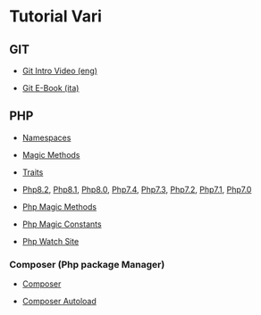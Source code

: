 # Tutorial Vari


## GIT

- [Git Intro Video (eng)](https://www.youtube.com/watch?v=mJ-qvsxPHpY)

- [Git E-Book (ita)](https://get-git.readthedocs.io/it/latest/)



## PHP

- [Namespaces](https://www.phptutorial.net/php-oop/php-namespace/)

- [Magic Methods](https://www.phptutorial.net/php-oop/php-magic-methods/)

- [Traits](https://www.phptutorial.net/php-oop/php-traits/)


-   [Php8.2](https://www.php.net/releases/8.2/en.php),
    [Php8.1](https://www.php.net/releases/8.1/en.php),
    [Php8.0](https://www.php.net/releases/8.0/en.php),
    [Php7.4](https://www.php.net/manual/en/migration74.new-features.php),
    [Php7.3](https://www.php.net/manual/en/migration73.new-features.php),
    [Php7.2](https://www.php.net/manual/en/migration72.new-features.php),
    [Php7.1](https://www.php.net/manual/en/migration71.new-features.php),
    [Php7.0](https://www.php.net/manual/en/migration70.new-features.php)

-   [Php Magic Methods](https://www.php.net/manual/en/language.oop5.magic.php)
-   [Php Magic Constants](https://www.php.net/manual/en/language.constants.magic.php)
-   [Php Watch Site](https://php.watch/versions)


### Composer (Php package Manager)

- [Composer](https://getcomposer.org/doc/)

- [Composer Autoload](https://www.phptutorial.net/php-oop/php-composer-autoload/)
